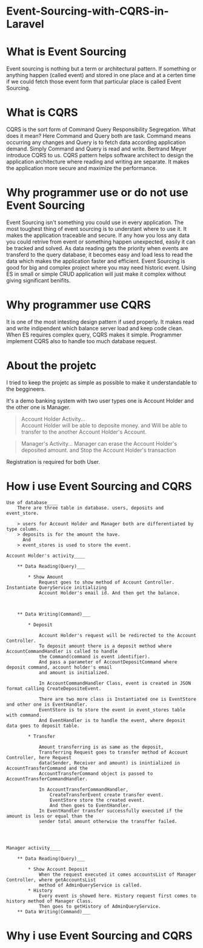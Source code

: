 # Event-Sourcing-with-CQRS-in-Laravel


# What is Event Sourcing

Event sourcing is nothing but a term or architectural pattern. If something or anything happen (called event) and stored in one place and at a certen time if we could fetch those event form that particular place is called Event Sourcing.



# What is CQRS

CQRS is the sort form of Command Query Responsibility Segregation.
What does it mean? Here Command and Query both are task. Command means occurring any changes and Query is to fetch data according application demand. Simply Command and Query is read and write. Bertrand Meyer introduce CQRS to us. CQRS pattern helps software architect to design the application architecture where reading and writing are separate.
It makes the application more secure and maximize the performance.



# Why programmer use or do not use Event Sourcing

Event Sourcing isn't something you could use in every application. The most toughest thing of event sourcing is to understant where to use it. It makes the application traceable and secure. If any how you loss any data you could retrive from event or something happen unexpected, easily it can be tracked and solved. 
As data reading gets the priority when events are transferd to the query database, it becomes easy and load less to read the data which makes the application faster and efficient.
Event Sourcing is good for big and complex project where you may need historic event. Using ES in small or simple CRUD application will just make it complex without giving significant benifits.



# Why programmer use CQRS

It is one of the most intesting design pattern if used properly. It makes read and write indipendent which balance server load and keep code clean. When ES requires complex query, CQRS makes it simple. Programmer implement CQRS also to handle too much database request.



# About the projetc

I tried to keep the projetc as simple as possible to make it understandable to the beggineers.

It's a demo banking system with two user types one is Account Holder and the other one is Manager.

> Account Holder Activity...  
	Account Holder will be able to deposite money.
	and
	Will be able to transfer to the another Account Holder's Account.

> Manager's Activity...
	Manager can erase the Account Holder's deposited amount.
	and
	Stop the Account Holder's transaction

Registration is required for both User. 


# How i use Event Sourcing and CQRS

	Use of database____
		There are three table in database. users, deposits and event_store.

		> users for Account Holder and Manager both are differentiated by type column.
		> deposits is for the amount the have.
		  And
		> event_stores is used to store the event.
	
	Account Holder's activity____

		** Data Reading(Query)___
		
			* Show Amount
				Request goes to show method of Account Controller. Instantiate QueryService initializing 
				Account Holder's email id. And then get the balance.



		** Data Writing(Command)___
		
			* Deposit

				Account Holder's request will be redirected to the Account Controller.
				To deposit amount there is a deposit method where AccountCommandHandler is called to handle
				the Command(command is event identifier).
				And pass a parameter of AccountDepositCommand where deposit command, account holder's email 
				and amount is initialized.

				In AccountCommandHandler Class, event is created in JSON format calling CreateDepositeEvent.

				There are two more class is Instantiated one is EventStore and other one is EventHandler.
				EventStore is to store the event in event_stores table with command.
				And EventHandler is to handle the event, where deposit data goes to deposit table.

			* Transfer

				Amount transferring is as same as the deposit,
				Transferring Request goes to transfer method of Account Controller, here Request 
				data(Sender, Receiver and amount) is inintialized in AccountTransferCommand and the 
				AccountTransferCommand object is passed to AccountTransferCommandHandler.
				
				In AccountTransferCommandHandler, 
					CreateTransferEvent create transfer event.
					EventStore store the created event.
					And then goes to EventHandler.
				In EventHandler transfer successfully executed if the amount is less or equal than the 
				sender total amount otherwise the transffer failed.




	Manager activity____

		** Data Reading(Query)___

			* Show Account Deposit
				When the request executed it comes accountsList of Manager Controller, where getAccountsList 
				method of AdminQueryService is called.
			* History
				Every event is showed here. History request first comes to history method of Manager Class.
				Then goes to getHistory of AdminQueryService.
		** Data Writing(Command)___

			








# Why i use Event Sourcing and CQRS





























